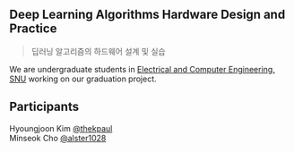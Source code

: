 Deep Learning Algorithms Hardware Design and Practice
---

> 딥러닝 알고리즘의 하드웨어 설계 및 실습

We are undergraduate students in [Electrical and Computer Engineering, SNU][1]
working on our graduation project.

## Participants

Hyoungjoon Kim [@thekpaul](https://www.github.com/thekpaul)<br>
Minseok Cho [@alster1028](https://www.github.com/alster1028)<br>

  [1]: https://ece.snu.ac.kr/en
